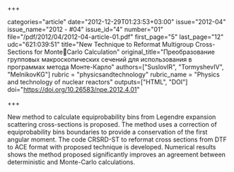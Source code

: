 +++

categories="article"
date="2012-12-29T01:23:53+03:00"
issue="2012-04"
issue_name="2012 - #04"
issue_id="4"
number="01"
file="/pdf/2012/04/2012-04-article-01.pdf"
first_page="5"
last_page="12"
udc="621:039:51"
title="New Technique to Reformat Multigroup Cross-Sections for MonteCarlo Calculation"
original_title="Преобразование групповых макроскопических сечений для использования в программах метода Монте-Карло"
authors=["SuslovIR", "TormyshevIV", "MelnikovKG"]
rubric = "physicsandtechnology"
rubric_name = "Physics and technology of nuclear reactors"
outputs=["HTML", "DOI"]
doi="https://doi.org/10.26583/npe.2012.4.01"

+++

New method to calculate equiprobability bins from Legendre expansion scattering cross-sections is proposed. The method uses a correction of equiprobability bins boundaries to provide a conservation of the first angular moment. The code CRSRD-ST to reformat cross sections from DTF to ACE format with proposed technique is developed. Numerical results shows the method proposed significantly improves an agreement between deterministic and Monte-Carlo calculations.